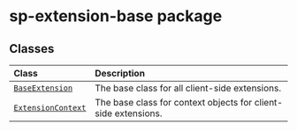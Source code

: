 # sp-extension-base package






## Classes

| Class	   |  Description |
|:-------------|:---------------|
| [`BaseExtension`](./sp-extension-base.api/class/baseextension.md)     | The base class for all client-side extensions. |
| [`ExtensionContext`](./sp-extension-base.api/class/extensioncontext.md)     | The base class for context objects for client-side extensions. |







